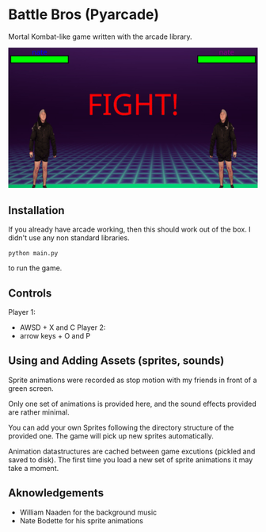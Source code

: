 # Battle Bros (Pyarcade)
Mortal Kombat-like game written with the arcade library.

![There's supposed to be a gif here](./battlebros.gif)



## Installation
If you already have arcade working, then this should work out of the box. I didn't use any non standard libraries.

```
python main.py
```
to run the game.

## Controls
Player 1:
* AWSD + X and C
Player 2:
* arrow keys + O and P

## Using and Adding Assets (sprites, sounds)
Sprite animations were recorded as stop motion with my friends in front of a green screen.

Only one set of animations is provided here, and the sound effects provided are rather minimal.

You can add your own Sprites following the directory structure of the provided one. The game will pick up new sprites automatically.

Animation datastructures are cached between game excutions (pickled and saved to disk). The first time you load a new set of sprite animations it may take a moment.


## Aknowledgements
* William Naaden for the background music
* Nate Bodette for his sprite animations
